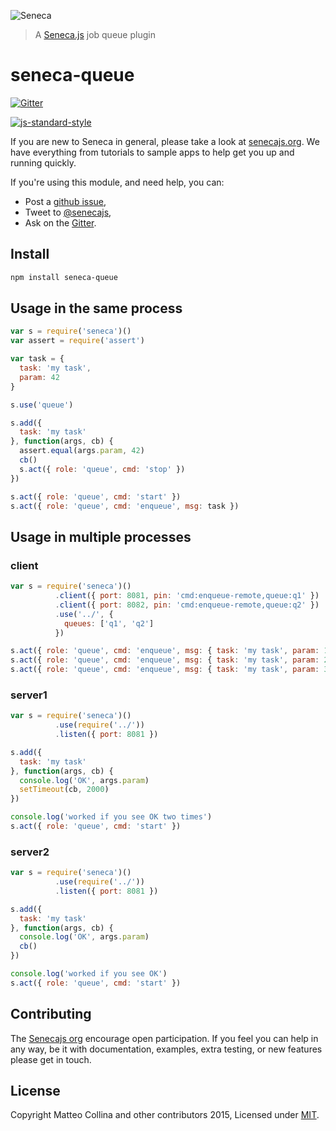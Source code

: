 ![Seneca](http://senecajs.org/files/assets/seneca-logo.png)
> A [Seneca.js][] job queue plugin

# seneca-queue

[![Gitter][gitter-badge]][gitter-url]

[![js-standard-style][standard-badge]][standard-style]

If you are new to Seneca in general, please take a look at [senecajs.org][]. We have everything from
tutorials to sample apps to help get you up and running quickly.

If you're using this module, and need help, you can:

- Post a [github issue][],
- Tweet to [@senecajs][],
- Ask on the [Gitter][gitter-url].

## Install
```sh
npm install seneca-queue
```

## Usage in the same process

```js
var s = require('seneca')()
var assert = require('assert')

var task = {
  task: 'my task',
  param: 42
}

s.use('queue')

s.add({
  task: 'my task'
}, function(args, cb) {
  assert.equal(args.param, 42)
  cb()
  s.act({ role: 'queue', cmd: 'stop' })
})

s.act({ role: 'queue', cmd: 'start' })
s.act({ role: 'queue', cmd: 'enqueue', msg: task })
```

## Usage in multiple processes

### client

```js
var s = require('seneca')()
          .client({ port: 8081, pin: 'cmd:enqueue-remote,queue:q1' })
          .client({ port: 8082, pin: 'cmd:enqueue-remote,queue:q2' })
          .use('../', {
            queues: ['q1', 'q2']
          })

s.act({ role: 'queue', cmd: 'enqueue', msg: { task: 'my task', param: 1 }})
s.act({ role: 'queue', cmd: 'enqueue', msg: { task: 'my task', param: 2 }})
s.act({ role: 'queue', cmd: 'enqueue', msg: { task: 'my task', param: 3 }})
```

### server1

```js
var s = require('seneca')()
          .use(require('../'))
          .listen({ port: 8081 })

s.add({
  task: 'my task'
}, function(args, cb) {
  console.log('OK', args.param)
  setTimeout(cb, 2000)
})

console.log('worked if you see OK two times')
s.act({ role: 'queue', cmd: 'start' })
```

### server2

```js
var s = require('seneca')()
          .use(require('../'))
          .listen({ port: 8081 })

s.add({
  task: 'my task'
}, function(args, cb) {
  console.log('OK', args.param)
  cb()
})

console.log('worked if you see OK')
s.act({ role: 'queue', cmd: 'start' })
```
## Contributing
The [Senecajs org][] encourage open participation. If you feel you can help in any way, be it with
documentation, examples, extra testing, or new features please get in touch.


## License
Copyright Matteo Collina and other contributors 2015, Licensed under [MIT][].


[travis-badge]: https://travis-ci.org/Senecajs/seneca-queue.png?branch=master
[travis-url]: https://travis-ci.org/Senecajs/seneca-queue
[gitter-badge]: https://badges.gitter.im/Join%20Chat.svg
[gitter-url]: https://gitter.im/senecajs/seneca
[standard-badge]: https://raw.githubusercontent.com/feross/standard/master/badge.png
[standard-style]: https://github.com/feross/standard

[MIT]: ./LICENSE
[Senecajs org]: https://github.com/senecajs/
[senecajs.org]: http://senecajs.org/
[Seneca.js]: https://www.npmjs.com/package/seneca
[github issue]: https://github.com/Senecajs/seneca-queue/issues
[@senecajs]: http://twitter.com/senecajs
